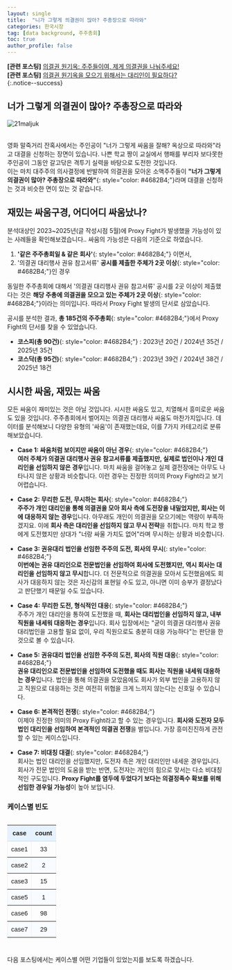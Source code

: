 ```yaml
---
layout: single
title:  "니가 그렇게 의결권이 많아? 주총장으로 따라와"
categories: 한국시장
tag: [data background, 주주총회]
toc: true
author_profile: false
---
```

<head>
  <style>
    table.dataframe {
      white-space: nowrap;     /* 기본적으로 줄바꿈 방지 */
      width: auto;             /* 컨텐츠에 맞게 너비 자동 조정 */
      min-width: 100%;         /* 최소 너비는 컨테이너 크기 */
      max-width: 400%;         /* 최대 너비 제한 400% */
      max-height: 300px;       /* 최대 높이 */
      display: block;          /* 블록 요소로 표시 */
      overflow-x: auto;        /* 가로 스크롤 */
      overflow-y: auto;        /* 세로 스크롤 */
      font-family: Arial, sans-serif;
      font-size: 0.9rem;
      line-height: 20px;
      text-align: center;
      border: 0px !important;
      margin-bottom: 10px;     /* 하단 여백 */
    }

    /* 모든 셀에 대한 기본 스타일 */
    table.dataframe td, 
    table.dataframe th {
      max-width: 400px;        /* 셀 최대 너비 제한 */
      overflow: hidden;        /* 셀 내용 넘침 처리 */
      text-overflow: ellipsis; /* 넘친 텍스트는 말줄임표로 표시 */
      white-space: nowrap;     /* 기본적으로 줄바꿈 방지 */
      box-sizing: border-box;  /* 패딩과 테두리를 너비에 포함 */
    }

    /* 테이블 헤더 스타일 */
    table.dataframe th {
      text-align: center;
      font-weight: bold;
      padding: 8px;
      position: sticky;        /* 헤더 고정 */
      top: 0;                  /* 헤더 고정 위치 */
      background: #e6f2ff;     /* 파스텔 블루 배경색 */
      z-index: 2;              /* 헤더가 컨텐츠 위에 표시되도록 */
      border-bottom: 1px solid #c6d9f1; /* 헤더 하단 경계선 */
      white-space: nowrap !important; /* 헤더는 항상 줄바꿈 없음 */
    }

    /* 헤더 호버 스타일 */
    table.dataframe th:hover {
      background-color: #d0e4ff; /* 호버 시 약간 더 진한 파스텔 블루 */
      white-space: nowrap !important; /* 호버 시에도 줄바꿈 없음 */
      overflow: visible;
      position: relative;
      z-index: 3;
    }

    /* 데이터 셀 스타일 */
    table.dataframe td {
      text-align: center;
      padding: 8px;
      position: relative; /* 호버 효과를 위한 위치 설정 */
    }

    /* 데이터 셀 호버 스타일 - JavaScript로 긴 내용 감지 및 클래스 추가 */
    table.dataframe td.long-content:hover {
      white-space: normal; /* 긴 내용이 있는 셀만 호버 시 줄바꿈 허용 */
      overflow: visible;
      z-index: 1;
      background-color: white; /* 내용이 다른 셀을 가릴 때 배경색 */
      box-shadow: 0 0 5px rgba(0,0,0,0.1); /* 약간의 그림자 효과 */
    }

    /* 일반 셀 호버 스타일 */
    table.dataframe td:not(.long-content):hover {
      white-space: nowrap !important; /* 짧은 내용이 있는 셀은 호버 시에도 줄바꿈 없음 */
    }

    /* 짝수 행 배경색 */
    table.dataframe tr:nth-child(even) {
      background-color: #f8fbff;
    }

    /* 모든 행에 호버 효과 적용 - 우선순위를 높게 설정 */
    table.dataframe tr:hover {
      background-color: #b8d1f3 !important; /* !important로 짝수행 스타일보다 우선 적용 */
    }

    /* 정렬 가능한 헤더에 대한 스타일 추가 */
    table.dataframe th.sortable {
      cursor: pointer;
      position: relative;
      padding-right: 18px; /* 화살표 공간 확보 */
    }
    
    table.dataframe th.sortable::after {
      content: "↕";
      position: absolute;
      right: 5px;
      top: 50%;
      transform: translateY(-50%);
      opacity: 0.5;
    }
    
    table.dataframe th.sortable.asc::after {
      content: "↑";
      opacity: 1;
    }
    
    table.dataframe th.sortable.desc::after {
      content: "↓";
      opacity: 1;
    }

    .output_prompt {
      overflow: auto;
      font-size: 0.9rem;
      line-height: 1.45;
      border-radius: 0.3rem;
      -webkit-overflow-scrolling: touch;
      padding: 0.8rem;
      margin-top: 0;
      margin-bottom: 15px;
      font: 1rem Consolas, "Liberation Mono", Menlo, Courier, monospace;
      color: $code-text-color;
      border: solid 1px $border-color;
      border-radius: 0.3rem;
      word-break: normal;
      white-space: pre;
    }

    .dataframe tbody tr th:only-of-type {
        vertical-align: middle;
    }

    .dataframe tbody tr th {
        vertical-align: top;
    }

    .dataframe thead th {
        text-align: center !important;
        padding: 8px;
    }

    .page__content p {
        margin: 0 0 10px !important;
    }


    .page__content p > strong {
      font-size: 1.0rem !important;
    }

    .notice--success {
    font-size: 1.2rem !important; 
    }

    .notice--info {
    font-size: 1.2rem !important; 
    }

    .notice--warning {
    font-size: 1.0rem !important;
    }
  </style>
  
  <!-- 테이블 정렬을 위한 JavaScript 추가 -->
  <script>
    document.addEventListener('DOMContentLoaded', function() {
      // 모든 dataframe 테이블의 헤더에 정렬 기능 추가
      const tables = document.querySelectorAll('table.dataframe');
      
      tables.forEach(function(table) {
        const headers = table.querySelectorAll('thead th');
        
        // 긴 내용이 있는 셀 감지하여 클래스 추가
        const dataCells = table.querySelectorAll('tbody td');
        dataCells.forEach(function(cell) {
          // 셀의 실제 내용 길이와 표시 너비 비교
          const cellContent = cell.textContent;
          
          // 임시 요소를 만들어 내용 너비 측정
          const tempSpan = document.createElement('span');
          tempSpan.style.visibility = 'hidden';
          tempSpan.style.position = 'absolute';
          tempSpan.style.whiteSpace = 'nowrap';
          tempSpan.style.font = window.getComputedStyle(cell).font;
          tempSpan.textContent = cellContent;
          document.body.appendChild(tempSpan);
          
          // 내용 너비가 셀 최대 너비(400px)를 초과하면 long-content 클래스 추가
          const contentWidth = tempSpan.getBoundingClientRect().width;
          if (contentWidth > 380) { // 약간의 여유 제공 (400px - 패딩)
            cell.classList.add('long-content');
          }
          
          // 임시 요소 제거
          document.body.removeChild(tempSpan);
        });
        
        headers.forEach(function(header, index) {
          // 헤더에 정렬 가능 클래스 추가
          header.classList.add('sortable');
          
          // 헤더 클릭 이벤트 리스너 추가
          header.addEventListener('click', function() {
            const isAsc = this.classList.contains('asc');
            const direction = isAsc ? 'desc' : 'asc';
            
            // 모든 헤더에서 정렬 클래스 제거
            headers.forEach(h => {
              h.classList.remove('asc', 'desc');
            });
            
            // 클릭된 헤더에 정렬 방향 클래스 추가
            this.classList.add(direction);
            
            // 테이블 정렬 실행
            sortTable(table, index, direction);
          });
        });
      });
      
      // 테이블 정렬 함수
      function sortTable(table, colIndex, direction) {
        const tbody = table.querySelector('tbody');
        if (!tbody) return; // tbody가 없으면 중단
        
        const rows = Array.from(tbody.querySelectorAll('tr'));
        
        // 행 정렬
        rows.sort(function(rowA, rowB) {
          // 현재 열의 셀 가져오기
          const cellsA = rowA.querySelectorAll('td, th');
          const cellsB = rowB.querySelectorAll('td, th');
          
          // index 범위 확인
          if (colIndex >= cellsA.length || colIndex >= cellsB.length) return 0;
          
          const cellA = cellsA[colIndex].textContent.trim();
          const cellB = cellsB[colIndex].textContent.trim();
          
          // 날짜 형식 확인 (YYYY-MM-DD 또는 YYYY/MM/DD)
          const dateRegex = /^(\d{4}[-\/]\d{2}[-\/]\d{2}|\d{2}[-\/]\d{2}[-\/]\d{4})$/;
          if (dateRegex.test(cellA) && dateRegex.test(cellB)) {
            const dateA = new Date(cellA);
            const dateB = new Date(cellB);
            return direction === 'asc' ? dateA - dateB : dateB - dateA;
          }
          
          // 숫자인 경우 숫자 정렬
          if (!isNaN(parseFloat(cellA)) && !isNaN(parseFloat(cellB))) {
            return direction === 'asc' 
              ? parseFloat(cellA) - parseFloat(cellB)
              : parseFloat(cellB) - parseFloat(cellA);
          }
          
          // 일반 문자열 정렬
          return direction === 'asc'
            ? cellA.localeCompare(cellB)
            : cellB.localeCompare(cellA);
        });
        
        // 정렬된 행을 테이블에 다시 추가
        rows.forEach(function(row) {
          tbody.appendChild(row);
        });
        
        // 정렬 후 다시 길이 검사 (필요한 경우)
        const dataCells = table.querySelectorAll('tbody td');
        dataCells.forEach(function(cell) {
          if (!cell.classList.contains('long-content')) return;
          
          // 셀 내용이 여전히 길면 long-content 클래스 유지, 아니면 제거
          const cellContent = cell.textContent;
          const tempSpan = document.createElement('span');
          tempSpan.style.visibility = 'hidden';
          tempSpan.style.position = 'absolute';
          tempSpan.style.whiteSpace = 'nowrap';
          tempSpan.style.font = window.getComputedStyle(cell).font;
          tempSpan.textContent = cellContent;
          document.body.appendChild(tempSpan);
          
          const contentWidth = tempSpan.getBoundingClientRect().width;
          if (contentWidth <= 380) {
            cell.classList.remove('long-content');
          }
          
          document.body.removeChild(tempSpan);
        });
      }
    });
  </script>
</head>

**[관련 포스팅]** [의결권 원기옥: 주주들이여, 제게 의결권을 나눠주세요!](https://beaten-by-the-market.github.io/%ED%95%9C%EA%B5%AD%EC%8B%9C%EC%9E%A5/proxy/)<br>
**[관련 포스팅]** [의결권 원기옥을 모으기 위해서는 대리인이 필요하다?](https://beaten-by-the-market.github.io/%ED%95%9C%EA%B5%AD%EC%8B%9C%EC%9E%A5/proxy1/)<br>
{:.notice--success}


## 너가 그렇게 의결권이 많아? 주총장으로 따라와
![21maljuk]({{site.url}}/assets/images/2025-05-15-proxy/21maljuk.png)<br><br>

영화 말죽거리 잔혹사에서는 주인공이 "너가 그렇게 싸움을 잘해? 옥상으로 따라와"라고 대결을 신청하는 장면이 있습니다. 나쁜 학교 짱이 교실에서 행패를 부리자 보다못한 주인공이 그동안 갈고닦은 격투기 실력을 바탕으로 도전한 것입니다.<br>
이는 마치 대주주의 의사결정에 반발하여 의결권을 모아온 소액주주들이 **"너가 그렇게 의결권이 많아? 주총장으로 따라와"**{: style="color: #4682B4;"}라며 대결을 신청하는 것과 비슷한 면이 있는 것 같습니다.


## 재밌는 싸움구경, 어디어디 싸움났나?
분석대상인 2023~2025년(글 작성시점 5월)에 Proxy Fight가 발생했을 가능성이 있는 사례들을 확인해보겠습니다.. 싸움의 가능성은 다음의 기준으로 하였습니다.
1. **'같은 주주총회일 & 같은 회사'**{: style="color: #4682B4;"} 이면서, 
2. '의결권 대리행사 권유 참고서류' **공시를 제출한 주체가 2곳 이상**{: style="color: #4682B4;"}인 경우


동일한 주주총회에 대해서 '의결권 대리행사 권유 참고서류' 공시를 2곳 이상이 제출했다는 것은 **해당 주총에 의결권을 모으고 있는 주체가 2곳 이상**{: style="color: #4682B4;"}이라는 의미입니다. 따라서 Proxy Fight 발생의 단서로 삼았습니다.


공시를 분석한 결과, **총 185건의 주주총회**{: style="color: #4682B4;"}에서 Proxy Fight의 단서를 찾을 수 있었습니다.<br>
* **코스피(총 90건)**{: style="color: #4682B4;"} : 2023년 20건 / 2024년 35건 / 2025년 35건
* **코스닥(총 95건)**{: style="color: #4682B4;"} : 2023년 39건 / 2024년 38건 / 2025년 18건


## 시시한 싸움, 재밌는 싸움
모든 싸움이 재미있는 것은 아닐 것입니다. 시시한 싸움도 있고, 치열해서 흥미로운 싸움도 있을 것입니다. 주주총회에서 벌어지는 의결권 대리행사 싸움도 마찬가지입니다. 데이터를 분석해보니 다양한 유형의 '싸움'이 존재했는데요, 이를 7가지 카테고리로 분류해보았습니다.<br>

* **Case 1: 싸움처럼 보이지만 싸움이 아닌 경우**{: style="color: #4682B4;"}<br>
**여러 주체가 의결권 대리행사 권유 참고서류를 제출했지만, 실제로 법인이나 개인 대리인을 선임하지 않은 경우**입니다. 마치 싸움을 걸어놓고 실제 결전장에는 아무도 나타나지 않은 상황과 비슷합니다. 이런 경우는 진정한 의미의 Proxy Fight라고 보기 어렵습니다.

* **Case 2: 무리한 도전, 무시하는 회사**{: style="color: #4682B4;"}<br>
**주주가 개인 대리인을 통해 의결권을 모아 회사 측에 도전장을 내밀었지만, 회사는 이에 대응하지 않는 경우**입니다. 아무래도 개인이 의결권을 모으기에는 역량이 부족하겠지요. 이에 **회사 측은 대리인을 선임하지 않고 무시 전략**을 취합니다. 마치 학교 짱에게 도전했지만 상대가 "너랑 싸울 가치도 없어"라며 무시하는 상황과 비슷합니다.

* **Case 3: 권유대리 법인을 선임한 주주의 도전, 회사의 무시**{: style="color: #4682B4;"}<br>
**이번에는 권유 대리인으로 전문법인을 선임하여 회사에 도전했지만, 역시 회사는 대리인을 선임하지 않고 무시**합니다. 더 전문적으로 의결권을 모아서 도전했음에도 회사가 대응하지 않는 것은 자신감의 표현일 수도 있고, 아니면 이미 승부가 결정났다고 판단했기 때문일 수도 있습니다.

* **Case 4: 무리한 도전, 형식적인 대응**{: style="color: #4682B4;"}<br>
주주가 개인 대리인을 통하여 도전했을 때, **회사는 대리법인을 선임하지 않고, 내부 직원을 내세워 대응하는 경우**입니다. 회사 입장에서는 "굳이 의결권 대리행사 권유 대리법인을 고용할 필요 없이, 우리 직원으로도 충분히 대응 가능하다"는 판단을 한 것으로 볼 수 있습니다.

* **Case 5: 권유대리 법인을 선임한 주주의 도전, 회사의 직원 대응**{: style="color: #4682B4;"}<br>
**권유 대리인으로 전문법인을 선임하여 도전했을 때도 회사는 직원을 내세워 대응하는 경우**입니다. 법인을 통해 의결권을 모았음에도 회사가 외부 법인을 고용하지 않고 직원으로 대응하는 것은 여전히 위협을 크게 느끼지 않는다는 신호일 수 있습니다.

* **Case 6: 본격적인 전쟁**{: style="color: #4682B4;"}<br>
이제야 진정한 의미의 Proxy Fight라고 할 수 있는 경우입니다. **회사와 도전자 모두 법인 대리인을 선임하여 본격적인 의결권 전쟁**을 벌입니다. 가장 흥미진진하게 관전할 수 있는 케이스입니다.

* **Case 7: 비대칭 대결**{: style="color: #4682B4;"}<br>
회사는 법인 대리인을 선임했지만, 도전자 측은 개인 대리인만 내세운 경우입니다. 회사가 전문 법인의 도움을 받는 반면, 도전자는 개인의 힘으로 맞서는 다소 비대칭적인 구도입니다. **Proxy Fight를 염두에 두었다기 보다는 의결정족수 확보를 위해 선임한 경우일 가능성**이 높아 보입니다.

### 케이스별 빈도

<pre>
<table border="1" class="dataframe dataframe">  
  <thead>  
    <tr style="text-align: right;">  
      <th>case</th>  
      <th>count</th>  
    </tr>  
  </thead>  
  <tbody>  
    <tr>  
      <td>case1</td>  
      <td>33</td>  
    </tr>  
    <tr>  
      <td>case2</td>  
      <td>2</td>  
    </tr>  
    <tr>  
      <td>case3</td>  
      <td>15</td>  
    </tr>  
    <tr>  
      <td>case5</td>  
      <td>1</td>  
    </tr>  
    <tr>  
      <td>case6</td>  
      <td>98</td>  
    </tr>  
    <tr>  
      <td>case7</td>  
      <td>29</td>  
    </tr>  
  </tbody>  
</table>
</pre>


다음 포스팅에서는 케이스별 어떤 기업들이 있었는지를 보도록 하겠습니다.
